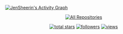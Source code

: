<!-- code inspired by - https://github.com/JenSheerin -->
<!--
**jensheerin/jensheerin** is a ✨ _special_ ✨ repository because its `README.md` (this file) appears on your GitHub profile.

<details> 
  <summary><h2>📊 Stats and Activity</h2></summary>

  <h3>💻 GitHub Profile Stats</h3>

  <!-- https://github.com/jensheerin/github-readme-stats -->
 
  <!-- https://github.com/jensheerin/github-readme-activity-graph -->

  <a href="https://github.com/jensheerin/github-readme-activity-graph"><img alt="JenSheerin's Activity Graph" src="https://github-readme-activity-graph.vercel.app/graph/?username=JenSheerin&bg_color=1F222E&color=F8D866&line=F85D7F&point=FFFFFF&hide_border=true" /></a>

<p align="center">
  <a href="https://github.com/jensheerin?tab=repositories&q=&type=&language=&sort=stargazers"><img alt="All Repositories" title="All Repositories" src="https://custom-icon-badges.herokuapp.com/badge/-All%20Repos-2962FF?style=for-the-badge&logoColor=white&logo=repo"/></a>
</p>

<!-- Social badges section -->
<!-- Badges with custom icons - https://github.com/JenSheerin/custom-icon-badges -->
<!-- View counter - https://github.com/jensheerin/github-profile-views-counter -->
<p align="center">
  <a href="https://github.com/jensheerin?tab=repositories&sort=stargazers">
    <img alt="total stars" title="Total stars on GitHub" src="https://custom-icon-badges.herokuapp.com/github/stars/jensheerin?color=55960c&style=for-the-badge&labelColor=488207&logo=star"/></a>
  <a href="https://github.com/jensheerin?tab=followers">
    <img alt="followers" title="Follow me on Github" src="https://custom-icon-badges.herokuapp.com/github/followers/jensheerin?color=236ad3&labelColor=1155ba&style=for-the-badge&logo=person-add&label=Follow&logoColor=white"/></a>
  <a href="https://komarev.com/ghpvc/?username=jensheerin">
    <img alt="views" title="GitHub profile views" src="https://komarev.com/ghpvc/?username=jensheerin&style=for-the-badge&color=grey"/></a>
</p>
